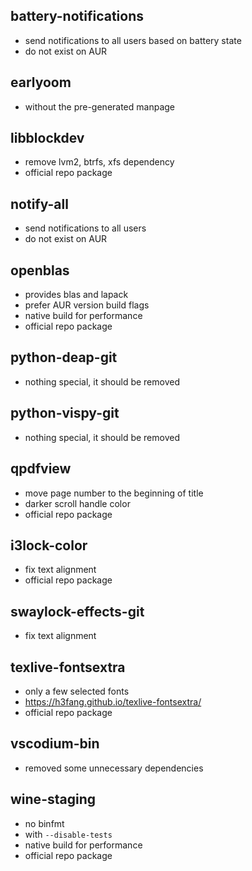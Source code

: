 ## battery-notifications
- send notifications to all users based on battery state
- do not exist on AUR

## earlyoom
- without the pre-generated manpage

## libblockdev
- remove lvm2, btrfs, xfs dependency
- official repo package

## notify-all
- send notifications to all users
- do not exist on AUR

## openblas
- provides blas and lapack
- prefer AUR version build flags
- native build for performance
- official repo package

## python-deap-git
- nothing special, it should be removed

## python-vispy-git
- nothing special, it should be removed

## qpdfview
- move page number to the beginning of title
- darker scroll handle color
- official repo package

## i3lock-color
- fix text alignment
- official repo package

## swaylock-effects-git
- fix text alignment

## texlive-fontsextra
- only a few selected fonts
- https://h3fang.github.io/texlive-fontsextra/
- official repo package

## vscodium-bin
- removed some unnecessary dependencies

## wine-staging
- no binfmt
- with `--disable-tests`
- native build for performance
- official repo package